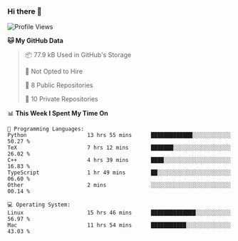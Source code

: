 ### Hi there 👋

<!--
**huayuan4396/huayuan4396** is a ✨ _special_ ✨ repository because its `README.md` (this file) appears on your GitHub profile.

Here are some ideas to get you started:

- 🔭 I’m currently working on ...
- 🌱 I’m currently learning ...
- 👯 I’m looking to collaborate on ...
- 🤔 I’m looking for help with ...
- 💬 Ask me about ...
- 📫 How to reach me: ...
- 😄 Pronouns: ...
- ⚡ Fun fact: ...
-->

<!--START_SECTION:waka-->
![Profile Views](http://img.shields.io/badge/Profile%20Views-0-blue)

**🐱 My GitHub Data** 

> 📦 77.9 kB Used in GitHub's Storage 
 > 
> 🚫 Not Opted to Hire
 > 
> 📜 8 Public Repositories 
 > 
> 🔑 10 Private Repositories 
 > 
📊 **This Week I Spent My Time On** 

```text
💬 Programming Languages: 
Python                   13 hrs 55 mins      █████████████░░░░░░░░░░░░   50.27 % 
TeX                      7 hrs 12 mins       ███████░░░░░░░░░░░░░░░░░░   26.02 % 
C++                      4 hrs 39 mins       ████░░░░░░░░░░░░░░░░░░░░░   16.83 % 
TypeScript               1 hr 49 mins        ██░░░░░░░░░░░░░░░░░░░░░░░   06.60 % 
Other                    2 mins              ░░░░░░░░░░░░░░░░░░░░░░░░░   00.14 % 

💻 Operating System: 
Linux                    15 hrs 46 mins      ██████████████░░░░░░░░░░░   56.97 % 
Mac                      11 hrs 54 mins      ███████████░░░░░░░░░░░░░░   43.03 % 
```


<!--END_SECTION:waka-->

